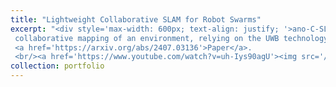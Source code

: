 ```yaml
---
title: "Lightweight Collaborative SLAM for Robot Swarms"
excerpt: "<div style='max-width: 600px; text-align: justify; '>ano-C-SLAM - a multi-robot extension of NanoSLAM. This solution enables a swarm of tiny robots to perform
 collaborative mapping of an environment, relying on the UWB technology for communication and range-based collision avoidance. In this scenario, the computation related to graph-based optimization is distributed among all agents in the swarm, which contribute with their onboard resources to correct and align the maps acquired locally.
 <a href='https://arxiv.org/abs/2407.03136'>Paper</a>.
 <br/><a href='https://www.youtube.com/watch?v=uh-Iys90agU'><img src='/images/image1.jpg' width='600px'></a></div>"
collection: portfolio
---
```


